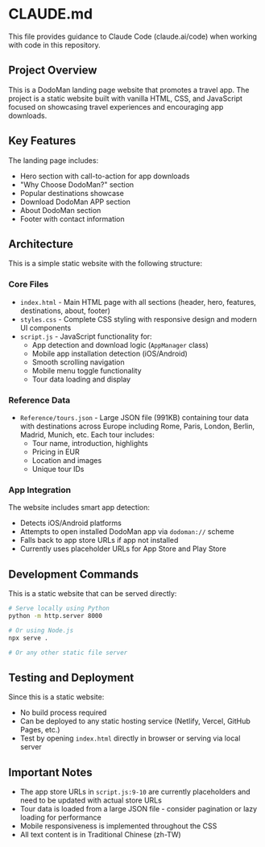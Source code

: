# CLAUDE.md

This file provides guidance to Claude Code (claude.ai/code) when working with code in this repository.

## Project Overview

This is a DodoMan landing page website that promotes a travel app. The project is a static website built with vanilla HTML, CSS, and JavaScript focused on showcasing travel experiences and encouraging app downloads.

## Key Features

The landing page includes:
- Hero section with call-to-action for app downloads
- "Why Choose DodoMan?" section
- Popular destinations showcase
- Download DodoMan APP section
- About DodoMan section
- Footer with contact information

## Architecture

This is a simple static website with the following structure:

### Core Files
- `index.html` - Main HTML page with all sections (header, hero, features, destinations, about, footer)
- `styles.css` - Complete CSS styling with responsive design and modern UI components
- `script.js` - JavaScript functionality for:
  - App detection and download logic (`AppManager` class)
  - Mobile app installation detection (iOS/Android)
  - Smooth scrolling navigation
  - Mobile menu toggle functionality
  - Tour data loading and display

### Reference Data
- `Reference/tours.json` - Large JSON file (991KB) containing tour data with destinations across Europe including Rome, Paris, London, Berlin, Madrid, Munich, etc. Each tour includes:
  - Tour name, introduction, highlights
  - Pricing in EUR
  - Location and images
  - Unique tour IDs

### App Integration
The website includes smart app detection:
- Detects iOS/Android platforms
- Attempts to open installed DodoMan app via `dodoman://` scheme
- Falls back to app store URLs if app not installed
- Currently uses placeholder URLs for App Store and Play Store

## Development Commands

This is a static website that can be served directly:

```bash
# Serve locally using Python
python -m http.server 8000

# Or using Node.js
npx serve .

# Or any other static file server
```

## Testing and Deployment

Since this is a static website:
- No build process required
- Can be deployed to any static hosting service (Netlify, Vercel, GitHub Pages, etc.)
- Test by opening `index.html` directly in browser or serving via local server

## Important Notes

- The app store URLs in `script.js:9-10` are currently placeholders and need to be updated with actual store URLs
- Tour data is loaded from a large JSON file - consider pagination or lazy loading for performance
- Mobile responsiveness is implemented throughout the CSS
- All text content is in Traditional Chinese (zh-TW)